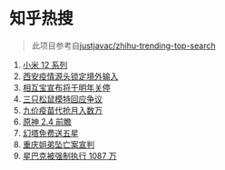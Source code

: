 # 知乎热搜

> 此项目参考自[justjavac/zhihu-trending-top-search](https://github.com/justjavac/zhihu-trending-top-search/blob/main/utils.ts)

<!-- BEGIN -->
  <!-- 最后更新时间:Wed Dec 29 2021 02:36:48 GMT+0000 (Coordinated Universal Time) -->
  1. [小米 12 系列](https://www.zhihu.com/search?q=小米12)
1. [西安疫情源头锁定境外输入](https://www.zhihu.com/search?q=西安疫情)
1. [相互宝宣布将于明年关停](https://www.zhihu.com/search?q=相互宝)
1. [三只松鼠模特回应争议](https://www.zhihu.com/search?q=三只松鼠模特)
1. [九价疫苗代抢月入数万](https://www.zhihu.com/search?q=九价代抢)
1. [原神 2.4 前瞻](https://www.zhihu.com/search?q=原神)
1. [幻塔免费送五星](https://www.zhihu.com/search?q=幻塔)
1. [重庆姐弟坠亡案宣判](https://www.zhihu.com/search?q=重庆姐弟坠亡案)
1. [星巴克被强制执行 1087 万](https://www.zhihu.com/search?q=星巴克)
  <!-- END -->